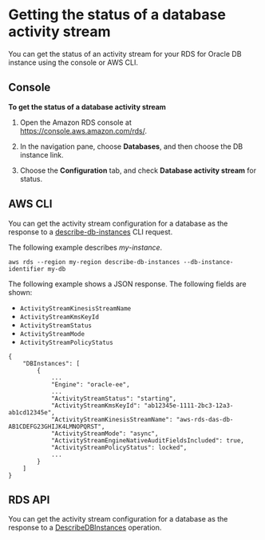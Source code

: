 # Getting the status of a database activity stream<a name="DBActivityStreams.Status"></a>

You can get the status of an activity stream for your RDS for Oracle DB instance using the console or AWS CLI\.

## Console<a name="DBActivityStreams.Status-collapsible-section-S1"></a>

**To get the status of a database activity stream**

1. Open the Amazon RDS console at [https://console\.aws\.amazon\.com/rds/](https://console.aws.amazon.com/rds/)\.

1. In the navigation pane, choose **Databases**, and then choose the DB instance link\.

1. Choose the **Configuration** tab, and check **Database activity stream** for status\.

## AWS CLI<a name="DBActivityStreams.Status-collapsible-section-S2"></a>

You can get the activity stream configuration for a database as the response to a [describe\-db\-instances](https://docs.aws.amazon.com/cli/latest/reference/rds/describe-db-instances.html) CLI request\.

The following example describes *my\-instance*\.

```
aws rds --region my-region describe-db-instances --db-instance-identifier my-db
```

The following example shows a JSON response\. The following fields are shown:
+ `ActivityStreamKinesisStreamName`
+ `ActivityStreamKmsKeyId`
+ `ActivityStreamStatus`
+ `ActivityStreamMode`
+ `ActivityStreamPolicyStatus`



```
{
    "DBInstances": [
        {
            ...
            "Engine": "oracle-ee",
            ...
            "ActivityStreamStatus": "starting",
            "ActivityStreamKmsKeyId": "ab12345e-1111-2bc3-12a3-ab1cd12345e",
            "ActivityStreamKinesisStreamName": "aws-rds-das-db-AB1CDEFG23GHIJK4LMNOPQRST",
            "ActivityStreamMode": "async",
            "ActivityStreamEngineNativeAuditFieldsIncluded": true, 
            "ActivityStreamPolicyStatus": locked",
            ...
        }
    ]
}
```

## RDS API<a name="DBActivityStreams.Status-collapsible-section-S3"></a>

You can get the activity stream configuration for a database as the response to a [DescribeDBInstances](https://docs.aws.amazon.com/AmazonRDS/latest/APIReference/API_DescribeDBInstances.html) operation\.